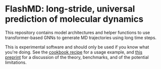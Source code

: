 FlashMD: long-stride, universal prediction of molecular dynamics
================================================================

This repository contains model architectures and helper functions to use transformer-based GNNs to generate MD trajectories using long time steps. 

This is experimental software and should only be used if you know what you're doing.
See the [cookbook recipe](http://atomistic-cookbook.org) for a usage example, and
[this preprint](http://arxiv.org) for a discussion of the theory, benchmarks, and 
of the potential limitations. 
